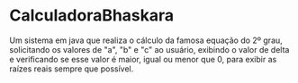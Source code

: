 # CalculadoraBhaskara
Um sistema em java que realiza o cálculo da famosa equação do 2º grau, solicitando os valores de "a", "b" e "c" ao usuário, exibindo o valor de delta e verificando se esse valor é maior, igual ou menor que 0, para exibir as raízes reais sempre que possível.
